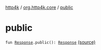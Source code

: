 [http4k](../index.md) / [org.http4k.core](index.md) / [public](./public.md)

# public

`fun `[`Response`](-response/index.md)`.public(): `[`Response`](-response/index.md) [(source)](https://github.com/http4k/http4k/blob/master/http4k-core/src/main/kotlin/org/http4k/core/ResponseCacheExt.kt#L8)